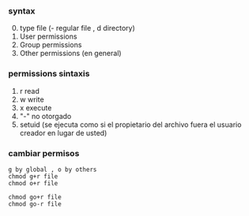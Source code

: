 ### syntax
0. type file (- regular file , d directory)
1. User permissions
2. Group permissions
3. Other permissions (en general)

### permissions sintaxis
1. r read
2. w write
3. x execute
4. "-" no otorgado
5. setuid (se ejecuta como si el propietario del archivo fuera el usuario creador en lugar de usted)

### cambiar permisos
    g by global , o by others
    chmod g+r file
    chmod o+r file

    chmod go+r file
    chmod go-r file

